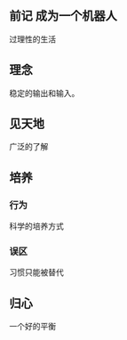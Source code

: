 ##  前记 成为一个机器人
过理性的生活
##  理念

稳定的输出和输入。

##  见天地

广泛的了解

##  培养

###  行为

科学的培养方式

###  误区

习惯只能被替代

##  归心

一个好的平衡